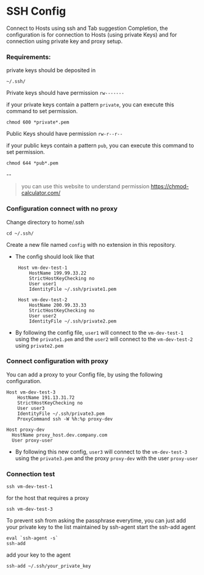 
# SSH Config
Connect to Hosts using ssh and Tab suggestion Completion, the configuration is for connection to Hosts (using private Keys) and for connection using private key and proxy setup.
### Requirements:
private keys should be deposited in

    ~/.ssh/

Private keys should have permission `rw-------`

if your private keys contain a pattern `private`, you can execute this command to set permission.

    chmod 600 *private*.pem

Public Keys should have permission `rw-r--r--`

if your public keys contain a pattern `pub`, you can execute this command to set permission.


    chmod 644 *pub*.pem
--
> you can use this website to understand permission
> https://chmod-calculator.com/

### Configuration connect with no proxy
Change directory to home/.ssh

    cd ~/.ssh/
Create a new file named `config` with no extension in this repository.
 - The config should look like that

		Host vm-dev-test-1
		    HostName 199.99.33.22
		    StrictHostKeyChecking no
		    User user1
		    IdentityFile ~/.ssh/private1.pem

		Host vm-dev-test-2
		    HostName 200.99.33.33
		    StrictHostKeyChecking no
		    User user2
		    IdentityFile ~/.ssh/private2.pem

 - By following the config file, `user1` will connect to the `vm-dev-test-1` using the `private1.pem` and the `user2` will connect to the `vm-dev-test-2` using `private2.pem`

### Connect  configuration with proxy
You can add a proxy to your Config file, by using the following configuration.

	Host vm-dev-test-3
	    HostName 191.13.31.72
	    StrictHostKeyChecking no
	    User user3
	    IdentityFile ~/.ssh/private3.pem
	    ProxyCommand ssh -W %h:%p proxy-dev

	Host proxy-dev
	  HostName proxy_host.dev.company.com
	  User proxy-user

 - By following this new config, `user3` will connect to the `vm-dev-test-3` using the `private3.pem` and the proxy `proxy-dev` with the user `proxy-user`

### Connection test
	ssh vm-dev-test-1
for the host that requires a proxy

	ssh vm-dev-test-3

To prevent ssh from asking the passphrase everytime, you can just add your private key to the list maintained by ssh-agent
start the ssh-add agent

	eval `ssh-agent -s`
	ssh-add

add your key to the agent

	ssh-add ~/.ssh/your_private_key
	
